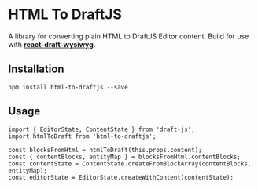 # HTML To DraftJS

A library for converting plain HTML to DraftJS Editor content.
Build for use with **[react-draft-wysiwyg](https://github.com/jpuri/react-draft-wysiwyg)**.

## Installation

```
npm install html-to-draftjs --save
```

## Usage
```
import { EditorState, ContentState } from 'draft-js';
import htmlToDraft from 'html-to-draftjs';

const blocksFromHtml = htmlToDraft(this.props.content);
const { contentBlocks, entityMap } = blocksFromHtml.contentBlocks;
const contentState = ContentState.createFromBlockArray(contentBlocks, entityMap);
const editorState = EditorState.createWithContent(contentState);
```
